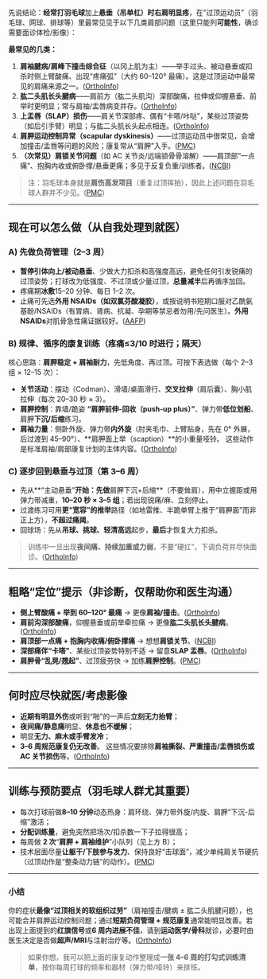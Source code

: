 先说结论：**经常打羽毛球**加上**悬垂（吊单杠）时右肩明显疼**，在“过顶运动员”（羽毛球、网球、排球等）里最常见见于以下几类肩部问题（这里只能列**可能性**，确诊需要面诊体检/影像）：

**最常见的几类：**

1. **肩袖腱病/肩峰下撞击综合征**（以冈上肌为主）——举手过头、被动悬垂或扣杀时侧上臂酸痛、出现“疼痛弧”（大约 60–120° 最痛）。这是过顶运动中最常见的肩痛来源之一。([OrthoInfo][1])
2. **肱二头肌长头腱病**——肩前方（肱二头肌沟）深部酸痛，拉伸或仰握悬垂、前举时更明显；常与肩袖/盂唇病变并存。([OrthoInfo][2])
3. **上盂唇（SLAP）损伤**——肩关节深部疼、偶有“卡嗒/咔哒”，某些过顶姿势（如后引手臂）明显；与肱二头肌长头起点相连。([OrthoInfo][3])
4. **肩胛运动控制异常（scapular dyskinesis）**——过顶运动员中很常见，会增加撞击/盂唇等问题的风险；康复常从“肩胛”入手。([PMC][4])
5. **（次常见）肩锁关节问题**（如 AC 关节炎/远端锁骨骨溶解）——肩顶部“一点痛”、抱胸内收或俯卧撑/悬垂更痛；多见于反复负重/训练者。([NCBI][5])

> 注：羽毛球本身就是**肩伤高发项目**（重复过顶挥拍），因此上述问题在羽毛球人群并不少见。([PMC][6])

---

## 现在可以怎么做（从自我处理到就医）

### A) 先做负荷管理（2–3 周）

* **暂停引体向上/被动悬垂**、少做大力扣杀和高强度高远，避免任何引发锐痛的过顶姿势；打球改为低强度、不过顶或少量过顶，**总量减半**后再循序加回。
* 疼痛期**冰敷**15–20 分钟、每日 1–2 次。
* 止痛可先选**外用 NSAIDs（如双氯芬酸凝胶）**，或按说明书短期口服对乙酰氨基酚/NSAIDs（有胃病、肾病、抗凝、孕期等禁忌者勿用/先问医生）。**外用 NSAIDs**对肌骨急性痛证据较好。([AAFP][7])

### B) 规律、循序的康复训练（疼痛≤3/10 时进行；隔天）

核心思路：**肩胛稳定 + 肩袖耐力**，先低角度、再过顶。可按下表选做（每个 2–3 组 × 12–15 次）：

* **关节活动**：摆动（Codman）、滑墙/桌面滑行、**交叉拉伸**（肩后囊）、胸小肌拉伸（每次 20–30 秒 × 3）。
* **肩胛控制**：靠墙/跪姿 **“肩胛前伸-回收（push‑up plus）”**、弹力带**低位划船**、肩胛**下沉/后缩**练习。
* **肩袖力量**：侧卧外旋、弹力带**内外旋**（肘夹毛巾、上臂贴身，先在 0° 外展，后过渡到 45–90°）、**肩胛面上举（scaption）**的小重量哑铃。
  这些动作是标准肩袖/肩部康复计划的主体内容。([OrthoInfo][8])

### C) 逐步回到悬垂与过顶（第 3–6 周）

* 先从**“主动悬垂”**开始：先做**肩胛下沉+后缩**（不要耸肩），用中立握距或用弹力带减重，**10–20 秒 × 3–5 组**；若出现锐痛/麻、立刻停止。
* 过渡练习可用**更“宽容”的推举**路径（如地雷推、半跪单臂上推于“肩胛面”而非正上方），**不超过痛阈**。
* 回球场：先从**吊球、挑球、轻清高远**起步，**最后**才恢复大力扣杀。

> 训练中一旦出现**夜间痛、持续加重或力弱**，不要“硬扛”，下调负荷并尽快面诊。([OrthoInfo][9])

---

## 粗略“定位”提示（**非**诊断，仅帮助你和医生沟通）

* **侧上臂酸痛 + 举到 60–120° 最痛** → 更像**肩袖/撞击**。([OrthoInfo][1])
* **肩前沟深部酸痛**，仰握悬垂或前举牵拉痛 → 更像**肱二头肌长头腱病**。([OrthoInfo][2])
* **肩顶部一点痛 + 抱胸内收痛/俯卧撑痛** → 想想**肩锁关节**。([NCBI][5])
* **深部痛伴“卡嗒”**、某些过顶姿势特别不适 → 留意**SLAP 盂唇**。([OrthoInfo][3])
* **肩胛骨“乱晃/翘起”**、过顶疲劳快 → 加练**肩胛控制**。([PMC][4])

---

## 何时应尽快就医/考虑影像

* **近期有明显外伤**或听到“啪”的一声后**立刻无力抬臂**；
* **夜间痛/静息痛**明显、**休息也不缓解**；
* 明显**无力、麻木或手臂发冷**；
* **3–6 周规范康复仍无改善**。
  这些情况要排除**肩袖撕裂、严重撞击/盂唇损伤或 AC 关节损伤**等。([OrthoInfo][9])

---

## 训练与预防要点（羽毛球人群尤其重要）

* 每次打球前做**8–10 分钟**动态热身：肩环绕、弹力带外旋/内旋、肩胛“下沉-后缩”激活；
* **分配训练量**，避免突然把场次/扣杀数一下子拉得很高；
* 每周做 **2 次**“**肩胛 + 肩袖维护**”小队列（见上方 B）；
* 技术层面尽量**让躯干/下肢参与发力**、保持良好“击球面”，减少单纯肩关节硬抗（过顶动作是“整条动力链”的动作）。([PMC][10])

---

### 小结

你的症状**最像“过顶相关的软组织过劳”**（肩袖撞击/腱病 ± 肱二头肌腱问题），也可能合并肩胛运动控制问题；通过**短期负荷管理 + 规范康复**通常能明显改善。若出现上面提到的**红旗信号**或**6 周内进展不佳**，请到**运动医学/骨科**就诊，必要时由医生决定是否做**超声/MRI**与注射治疗等。([OrthoInfo][1])

> 如果你想，我可以把上面的康复动作整理成**一张 4–6 周的打勾式训练清单**，按你每周打球的频率和器材（弹力带/哑铃）来排班。

[1]: https://orthoinfo.aaos.org/en/diseases--conditions/shoulder-impingementrotator-cuff-tendinitis?utm_source=chatgpt.com "Shoulder Impingement Rotator Cuff Tendinitis"
[2]: https://orthoinfo.aaos.org/en/diseases--conditions/biceps-tendinitis/?utm_source=chatgpt.com "Biceps Tendinitis"
[3]: https://orthoinfo.aaos.org/en/diseases--conditions/slap-tears/?utm_source=chatgpt.com "SLAP Tears in the Shoulder"
[4]: https://pmc.ncbi.nlm.nih.gov/articles/PMC4765819/?utm_source=chatgpt.com "Prevalence of Scapular Dyskinesis in Overhead and ..."
[5]: https://www.ncbi.nlm.nih.gov/books/NBK582148/?utm_source=chatgpt.com "Distal Clavicular Osteolysis - StatPearls"
[6]: https://pmc.ncbi.nlm.nih.gov/articles/PMC7205924/?utm_source=chatgpt.com "Badminton Injuries in Elite Athletes"
[7]: https://www.aafp.org/pubs/afp/issues/2020/1201/p697.html?utm_source=chatgpt.com "Management of Acute Pain from Musculoskeletal Injuries"
[8]: https://orthoinfo.aaos.org/en/recovery/rotator-cuff-and-shoulder-conditioning-program/?utm_source=chatgpt.com "Rotator Cuff and Shoulder Conditioning Program"
[9]: https://orthoinfo.aaos.org/en/diseases--conditions/rotator-cuff-tears/?utm_source=chatgpt.com "Rotator Cuff Tears"
[10]: https://pmc.ncbi.nlm.nih.gov/articles/PMC7485028/?utm_source=chatgpt.com "Risk Factors of Overuse Shoulder Injuries in Overhead ..."
